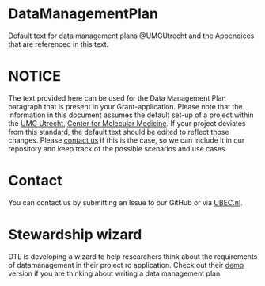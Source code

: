 # DataManagementPlan
Default text for data management plans @UMCUtrecht and the Appendices that are referenced in this text. 

# NOTICE
The text provided here can be used for the Data Management Plan paragraph that is present in your Grant-application. Please note that the information in this document  assumes the default set-up of a project within the [UMC Utrecht](www.umcutrecht.nl/), [Center for Molecular Medicine](http://www.umcutrecht.nl/en/Research/Research-centers/Center-for-Molecular-Medicine). If your project deviates from this standard, the default text should be edited to reflect those changes. Please [contact us](http://www.ubec.nl/contact/) if this is the case, so we can include it in our repository and keep track of the possible scenarios and use cases.

# Contact
You can contact us by submitting an Issue to our GitHub or via [UBEC.nl](http://www.ubec.nl/).

# Stewardship wizard
DTL is developing a wizard to help researchers think about the requirements of datamanagement in their project ro application. Check out their [demo](https://dmp.fairdata.solutions/) version if you are thinking about writing a data management plan.
